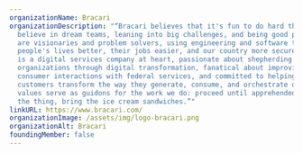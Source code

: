 ```yaml
---
organizationName: Bracari
organizationDescription: "“Bracari believes that it's fun to do hard things. We
  believe in dream teams, leaning into big challenges, and being good people. We
  are visionaries and problem solvers, using engineering and software to make
  people's lives better, their jobs easier, and our country more secure. Bracari
  is a digital services company at heart, passionate about shepherding
  organizations through digital transformation, fanatical about improving
  consumer interactions with federal services, and committed to helping our
  customers transform the way they generate, consume, and orchestrate data. Our
  values serve as guidons for the work we do: proceed until apprehended, just do
  the thing, bring the ice cream sandwiches.”"
linkURL: https://www.bracari.com/
organizationImage: /assets/img/logo-bracari.png
organizationAlt: Bracari
foundingMember: false
---
```

